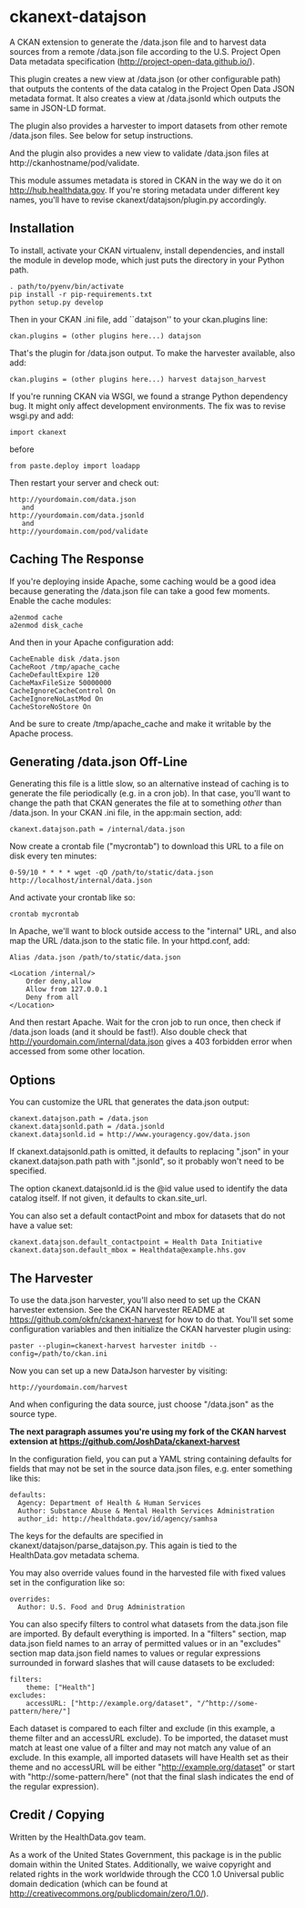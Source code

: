 ckanext-datajson
================

A CKAN extension to generate the /data.json file and to harvest data
sources from a remote /data.json file according to the U.S. Project
Open Data metadata specification (http://project-open-data.github.io/).

This plugin creates a new view at /data.json (or other configurable
path) that outputs the contents of the data catalog in the Project
Open Data JSON metadata format. It also creates a view at /data.jsonld
which outputs the same in JSON-LD format.

The plugin also provides a harvester to import datasets from other
remote /data.json files. See below for setup instructions.

And the plugin also provides a new view to validate /data.json files
at http://ckanhostname/pod/validate.

This module assumes metadata is stored in CKAN in the way we do it
on http://hub.healthdata.gov. If you're storing metadata under different
key names, you'll have to revise ckanext/datajson/plugin.py accordingly.

Installation
------------

To install, activate your CKAN virtualenv, install dependencies, and
install the module in develop mode, which just puts the directory in your
Python path.

	. path/to/pyenv/bin/activate
	pip install -r pip-requirements.txt
	python setup.py develop

Then in your CKAN .ini file, add ``datajson'' to your ckan.plugins line:

	ckan.plugins = (other plugins here...) datajson

That's the plugin for /data.json output. To make the harvester available,
also add:

	ckan.plugins = (other plugins here...) harvest datajson_harvest

If you're running CKAN via WSGI, we found a strange Python dependency
bug. It might only affect development environments. The fix was to
revise wsgi.py and add:

	import ckanext

before

	from paste.deploy import loadapp

Then restart your server and check out:

	http://yourdomain.com/data.json
	   and
	http://yourdomain.com/data.jsonld
	   and
	http://yourdomain.com/pod/validate	
	
Caching The Response
--------------------

If you're deploying inside Apache, some caching would be a good idea
because generating the /data.json file can take a good few moments.
Enable the cache modules:

	a2enmod cache
	a2enmod disk_cache

And then in your Apache configuration add:

	CacheEnable disk /data.json
	CacheRoot /tmp/apache_cache
	CacheDefaultExpire 120
	CacheMaxFileSize 50000000
	CacheIgnoreCacheControl On
	CacheIgnoreNoLastMod On
	CacheStoreNoStore On

And be sure to create /tmp/apache_cache and make it writable by the Apache process.

Generating /data.json Off-Line
------------------------------

Generating this file is a little slow, so an alternative instead of caching is
to generate the file periodically (e.g. in a cron job). In that case, you'll want
to change the path that CKAN generates the file at to something *other* than /data.json.
In your CKAN .ini file, in the app:main section, add:

	ckanext.datajson.path = /internal/data.json

Now create a crontab file ("mycrontab") to download this URL to a file on disk
every ten minutes:

	0-59/10 * * * * wget -qO /path/to/static/data.json http://localhost/internal/data.json

And activate your crontab like so:

	crontab mycrontab

In Apache, we'll want to block outside access to the "internal" URL, and also
map the URL /data.json to the static file. In your httpd.conf, add:

	Alias /data.json /path/to/static/data.json
	
	<Location /internal/>
		Order deny,allow
		Allow from 127.0.0.1
		Deny from all
	</Location>

And then restart Apache. Wait for the cron job to run once, then check if
/data.json loads (and it should be fast!). Also double check that 
http://yourdomain.com/internal/data.json gives a 403 forbidden error when
accessed from some other location.

Options
-------

You can customize the URL that generates the data.json output:

	ckanext.datajson.path = /data.json
	ckanext.datajsonld.path = /data.jsonld
	ckanext.datajsonld.id = http://www.youragency.gov/data.json
	
If ckanext.datajsonld.path is omitted, it defaults to replacing ".json" in your
ckanext.datajson.path path with ".jsonld", so it probably won't need to be
specified.

The option ckanext.datajsonld.id is the @id value used to identify the data
catalog itself. If not given, it defaults to ckan.site_url.

You can also set a default contactPoint and mbox for datasets that do not have
a value set:

	ckanext.datajson.default_contactpoint = Health Data Initiative
	ckanext.datajson.default_mbox = Healthdata@example.hhs.gov

The Harvester
-------------

To use the data.json harvester, you'll also need to set up the CKAN harvester
extension. See the CKAN harvester README at https://github.com/okfn/ckanext-harvest
for how to do that. You'll set some configuration variables and then initialize the
CKAN harvester plugin using:

	paster --plugin=ckanext-harvest harvester initdb --config=/path/to/ckan.ini

Now you can set up a new DataJson harvester by visiting:

	http://yourdomain.com/harvest

And when configuring the data source, just choose "/data.json" as the source type.

**The next paragraph assumes you're using my fork of the CKAN harvest extension
at https://github.com/JoshData/ckanext-harvest**

In the configuration field, you can put a YAML string containing defaults for fields
that may not be set in the source data.json files, e.g. enter something like this:

	defaults:
	  Agency: Department of Health & Human Services
	  Author: Substance Abuse & Mental Health Services Administration
	  author_id: http://healthdata.gov/id/agency/samhsa

The keys for the defaults are specified in ckanext/datajson/parse_datajson.py. This again is tied to the HealthData.gov metadata schema.

You may also override values found in the harvested file with fixed values set in the configuration like so:

	overrides:
	  Author: U.S. Food and Drug Administration

You can also specify filters to control what datasets from the data.json file are
imported. By default everything is imported. In a "filters" section, map data.json
field names to an array of permitted values or in an "excludes" section map data.json
field names to values or regular expressions surrounded in forward slashes that will
cause datasets to be excluded:

	filters:
		theme: ["Health"]
	excludes:
		accessURL: ["http://example.org/dataset", "/^http://some-pattern/here/"]

Each dataset is compared to each filter and exclude (in this example, a theme filter
and an accessURL exclude). To be imported, the dataset must match at least one value
of a filter and may not match any value of an exclude. In this example, all imported
datasets will have Health set as their theme and no accessURL will be either
"http://example.org/dataset" or start with "http://some-pattern/here" (not that the
final slash indicates the end of the regular expression).

Credit / Copying
----------------

Written by the HealthData.gov team.

As a work of the United States Government, this package is in the public 
domain within the United States. Additionally, we waive copyright and 
related rights in the work worldwide through the CC0 1.0 Universal 
public domain dedication (which can be found at http://creativecommons.org/publicdomain/zero/1.0/).
